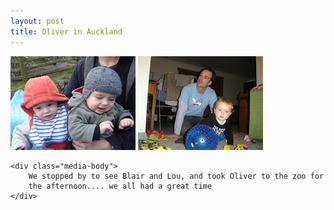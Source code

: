 ```yaml
---
layout: post
title: Oliver in Auckland
---
```

<div class="media">
    <img src="/images/content/DSC01341.jpg" alt="photo"/>
    <img src="/images/content/DSC01325.jpg" alt="photo"/>

    <div class="media-body">
        We stopped by to see Blair and Lou, and took Oliver to the zoo for
        the afternoon.... we all had a great time
    </div>
</div>

